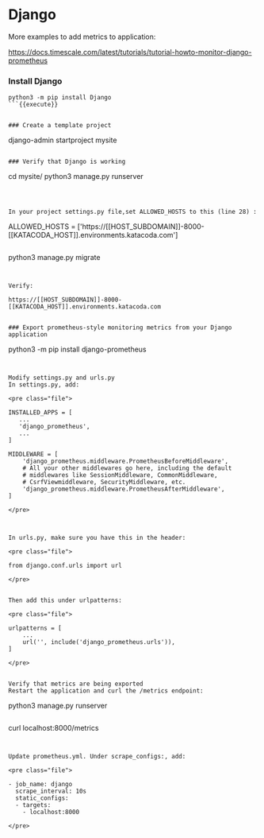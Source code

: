 
# Django

More examples to add metrics to application:

https://docs.timescale.com/latest/tutorials/tutorial-howto-monitor-django-prometheus

### Install Django
```
python3 -m pip install Django
```{{execute}}


### Create a template project

```
django-admin startproject mysite
```{{execute}}

### Verify that Django is working

```
cd mysite/
python3 manage.py runserver
```{{execute}}



In your project settings.py file,set ALLOWED_HOSTS to this (line 28) :

```
ALLOWED_HOSTS = ['https://[[HOST_SUBDOMAIN]]-8000-[[KATACODA_HOST]].environments.katacoda.com']
```{{copy}}

```
python3 manage.py migrate
```{{execute}}


Verify:

https://[[HOST_SUBDOMAIN]]-8000-[[KATACODA_HOST]].environments.katacoda.com


### Export prometheus-style monitoring metrics from your Django application

```
python3 -m pip install django-prometheus
```{{execute}}


Modify settings.py and urls.py
In settings.py, add:

<pre class="file">

INSTALLED_APPS = [
   ...
   'django_prometheus',
   ...
]

MIDDLEWARE = [
    'django_prometheus.middleware.PrometheusBeforeMiddleware',
    # All your other middlewares go here, including the default
    # middlewares like SessionMiddleware, CommonMiddleware,
    # CsrfViewmiddleware, SecurityMiddleware, etc.
    'django_prometheus.middleware.PrometheusAfterMiddleware',
]

</pre>



In urls.py, make sure you have this in the header:

<pre class="file">

from django.conf.urls import url

</pre>


Then add this under urlpatterns:

<pre class="file">

urlpatterns = [
    ...
    url('', include('django_prometheus.urls')),
]

</pre>


Verify that metrics are being exported
Restart the application and curl the /metrics endpoint:

```
python3 manage.py runserver
```{{execute}}

```
curl localhost:8000/metrics
```{{execute}}


Update prometheus.yml. Under scrape_configs:, add:

<pre class="file">

- job_name: django
  scrape_interval: 10s
  static_configs:
  - targets:
    - localhost:8000

</pre>


